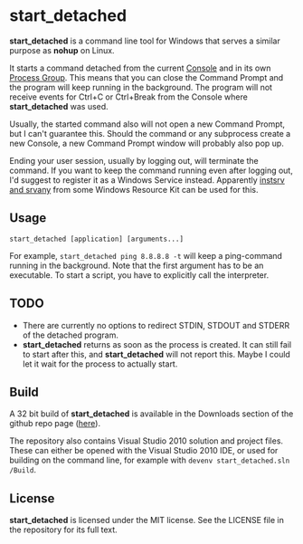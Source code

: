 start_detached
====================================

**start_detached** is a command line tool for Windows that serves a similar purpose as **nohup** on Linux.

It starts a command detached from the current [Console](http://msdn.microsoft.com/en-us/library/windows/desktop/ms682010%28v=vs.85%29.aspx) and in its own [Process Group](http://msdn.microsoft.com/en-us/library/windows/desktop/ms682083%28v=vs.85%29.aspx). This means that you can close the Command Prompt and the program will keep running in the background. The program will not receive events for Ctrl+C or Ctrl+Break from the Console where **start_detached** was used.

Usually, the started command also will not open a new Command Prompt, but I can't guarantee this. Should the command or any subprocess create a new Console, a new Command Prompt window will probably also pop up.

Ending your user session, usually by logging out, will terminate the command. If you want to keep the command running even after logging out, I'd suggest to register it as a Windows Service instead. Apparently [instsrv and srvany](http://support.microsoft.com/kb/137890) from some Windows Resource Kit can be used for this.

Usage
-----

    start_detached [application] [arguments...]

For example, `start_detached ping 8.8.8.8 -t` will keep a ping-command running in the background. Note that the first argument has to be an executable. To start a script, you have to explicitly call the interpreter.

TODO
----

  * There are currently no options to redirect STDIN, STDOUT and STDERR of the detached program.
  * **start_detached** returns as soon as the process is created. It can still fail to start after this, and **start_detached** will not report this. Maybe I could let it wait for the process to actually start.

Build
-----

A 32 bit build of **start_detached** is available in the Downloads section of the github repo page ([here](https://github.com/downloads/mooware/start_detached/start_detached.exe)).

The repository also contains Visual Studio 2010 solution and project files. These can either be opened with the Visual Studio 2010 IDE, or used for building on the command line, for example with `devenv start_detached.sln /Build`.

License
-------

**start_detached** is licensed under the MIT license. See the LICENSE file in the repository for its full text.